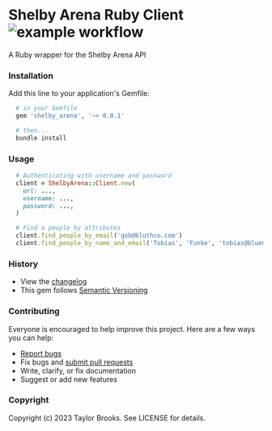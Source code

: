 # Shelby Arena Ruby Client ![example workflow](https://github.com/taylorbrooks/shelby_arena/actions/workflows/test.yml/badge.svg)

A Ruby wrapper for the Shelby Arena API

### Installation
Add this line to your application's Gemfile:
````ruby
  # in your Gemfile
  gem 'shelby_arena', '~> 0.0.1'

  # then...
  bundle install
````

### Usage
````ruby
  # Authenticating with username and password
  client = ShelbyArena::Client.new(
    url: ...,
    username: ...,
    password: ...,
  )

  # Find a people by attributes
  client.find_people_by_email('gob@bluthco.com')
  client.find_people_by_name_and_email('Tobias', 'Funke', 'tobias@bluemangroup.com')
````

### History

- View the [changelog](https://github.com/taylorbrooks/shelby_arena/blob/master/CHANGELOG.md)
- This gem follows [Semantic Versioning](http://semver.org/)

### Contributing

Everyone is encouraged to help improve this project. Here are a few ways you can help:

- [Report bugs](https://github.com/taylorbrooks/shelby_arena/issues)
- Fix bugs and [submit pull requests](https://github.com/taylorbrooks/shelby_arena/pulls)
- Write, clarify, or fix documentation
- Suggest or add new features

### Copyright
Copyright (c) 2023 Taylor Brooks. See LICENSE for details.
